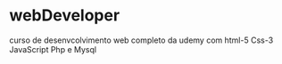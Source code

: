 # webDeveloper
 curso de desenvcolvimento web completo da udemy com html-5 Css-3 JavaScript Php e Mysql
